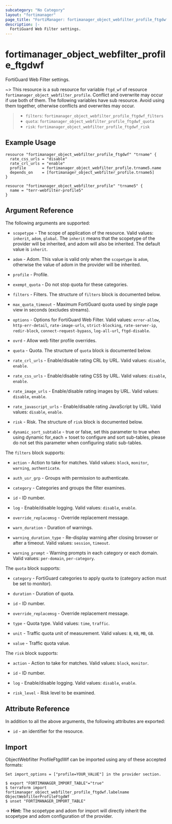 ```yaml
---
subcategory: "No Category"
layout: "fortimanager"
page_title: "FortiManager: fortimanager_object_webfilter_profile_ftgdwf"
description: |-
  FortiGuard Web Filter settings.
---
```


# fortimanager_object_webfilter_profile_ftgdwf
FortiGuard Web Filter settings.

~> This resource is a sub resource for variable `ftgd_wf` of resource `fortimanager_object_webfilter_profile`. Conflict and overwrite may occur if use both of them.
The following variables have sub resource. Avoid using them together, otherwise conflicts and overwrites may occur.
>- `filters`: `fortimanager_object_webfilter_profile_ftgdwf_filters`
>- `quota`: `fortimanager_object_webfilter_profile_ftgdwf_quota`
>- `risk`: `fortimanager_object_webfilter_profile_ftgdwf_risk`



## Example Usage

```hcl
resource "fortimanager_object_webfilter_profile_ftgdwf" "trname" {
  rate_css_urls = "disable"
  rate_crl_urls = "enable"
  profile       = fortimanager_object_webfilter_profile.trname5.name
  depends_on    = [fortimanager_object_webfilter_profile.trname5]
}

resource "fortimanager_object_webfilter_profile" "trname5" {
  name = "terr-webfilter-profile5"
}
```

## Argument Reference


The following arguments are supported:

* `scopetype` - The scope of application of the resource. Valid values: `inherit`, `adom`, `global`. The `inherit` means that the scopetype of the provider will be inherited, and adom will also be inherited. The default value is `inherit`.
* `adom` - Adom. This value is valid only when the `scopetype` is `adom`, otherwise the value of adom in the provider will be inherited.
* `profile` - Profile.

* `exempt_quota` - Do not stop quota for these categories.
* `filters` - Filters. The structure of `filters` block is documented below.
* `max_quota_timeout` - Maximum FortiGuard quota used by single page view in seconds (excludes streams).
* `options` - Options for FortiGuard Web Filter. Valid values: `error-allow`, `http-err-detail`, `rate-image-urls`, `strict-blocking`, `rate-server-ip`, `redir-block`, `connect-request-bypass`, `log-all-url`, `ftgd-disable`.

* `ovrd` - Allow web filter profile overrides.
* `quota` - Quota. The structure of `quota` block is documented below.
* `rate_crl_urls` - Enable/disable rating CRL by URL. Valid values: `disable`, `enable`.

* `rate_css_urls` - Enable/disable rating CSS by URL. Valid values: `disable`, `enable`.

* `rate_image_urls` - Enable/disable rating images by URL. Valid values: `disable`, `enable`.

* `rate_javascript_urls` - Enable/disable rating JavaScript by URL. Valid values: `disable`, `enable`.

* `risk` - Risk. The structure of `risk` block is documented below.
* `dynamic_sort_subtable` - true or false, set this parameter to true when using dynamic for_each + toset to configure and sort sub-tables, please do not set this parameter when configuring static sub-tables.

The `filters` block supports:

* `action` - Action to take for matches. Valid values: `block`, `monitor`, `warning`, `authenticate`.

* `auth_usr_grp` - Groups with permission to authenticate.
* `category` - Categories and groups the filter examines.
* `id` - ID number.
* `log` - Enable/disable logging. Valid values: `disable`, `enable`.

* `override_replacemsg` - Override replacement message.
* `warn_duration` - Duration of warnings.
* `warning_duration_type` - Re-display warning after closing browser or after a timeout. Valid values: `session`, `timeout`.

* `warning_prompt` - Warning prompts in each category or each domain. Valid values: `per-domain`, `per-category`.


The `quota` block supports:

* `category` - FortiGuard categories to apply quota to (category action must be set to monitor).
* `duration` - Duration of quota.
* `id` - ID number.
* `override_replacemsg` - Override replacement message.
* `type` - Quota type. Valid values: `time`, `traffic`.

* `unit` - Traffic quota unit of measurement. Valid values: `B`, `KB`, `MB`, `GB`.

* `value` - Traffic quota value.

The `risk` block supports:

* `action` - Action to take for matches. Valid values: `block`, `monitor`.

* `id` - ID number.
* `log` - Enable/disable logging. Valid values: `disable`, `enable`.

* `risk_level` - Risk level to be examined.


## Attribute Reference

In addition to all the above arguments, the following attributes are exported:
* `id` - an identifier for the resource.

## Import

ObjectWebfilter ProfileFtgdWf can be imported using any of these accepted formats:
```
Set import_options = ["profile=YOUR_VALUE"] in the provider section.

$ export "FORTIMANAGER_IMPORT_TABLE"="true"
$ terraform import fortimanager_object_webfilter_profile_ftgdwf.labelname ObjectWebfilterProfileFtgdWf
$ unset "FORTIMANAGER_IMPORT_TABLE"
```
-> **Hint:** The scopetype and adom for import will directly inherit the scopetype and adom configuration of the provider.
